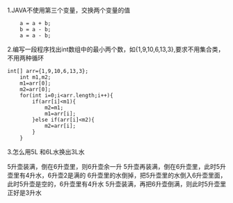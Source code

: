 1.JAVA不使用第三个变量，交换两个变量的值

        a = a + b;
        b = a - b;
        a = a - b; 


2.编写一段程序找出int数组中的最小两个数，如{1,9,10,6,13,3},要求不用集合类，不用两种循环

	int[] arr={1,9,10,6,13,3};
        int m1,m2;
        m1=arr[0];
        m2=arr[0];
        for(int i=0;i<arr.length;i++){
            if(arr[i]<m1){
                m2=m1;
                m1=arr[i];
            }else if(arr[i]<m2){
                m2=arr[i];
            }
        }
       
3.怎么用5L 和6L水换出3L水

5升壶装满，倒在6升壶里，则6升壶余一升 5升壶再装满，倒在6升壶里，此时5升壶里有4升水，6升壶2是满的
6升壶里的水倒掉，把5升壶里的水倒入6升壶里面，此时5升壶是空的，6升壶里有4升水 5升壶装满，再把6升壶倒满，则此时5升壶里正好是3升水
